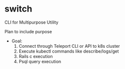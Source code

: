 # switch
CLI for Multipurpose Utility

Plan to include purpose

* Goal:
  1. Connect through Teleport CLI or API to k8s cluster
  2. Execute kubectl commands like describe/logs/get
  3. Rails c execution
  4. Psql query execution

